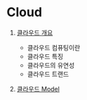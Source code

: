 # Cloud

1. [클라우드 개요](./cloud_outline.md)
    - 클라우드 컴퓨팅이란
    - 클라우드 특징
    - 클라우드의 유연성
    - 클라우드 트랜드
    
2. [클라우드 Model](./cloud_model.md)

